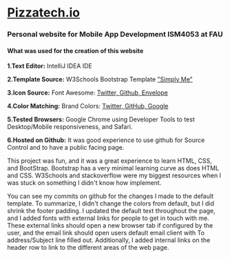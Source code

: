 # [Pizzatech.io](https://www.pizzatech.io)

### Personal website for Mobile App Development ISM4053 at FAU

#### What was used for the creation of this website

**1.Text Editor:** IntelliJ IDEA IDE

**2.Template Source:** W3Schools Bootstrap Template ["Simply Me"](https://www.w3schools.com/bootstrap/bootstrap_theme_me.asp)

**3.Icon Source:** Font Awesome: [Twitter, Github, Envelope](https://www.w3schools.com/icons/fontawesome_icons_intro.asp)

**4.Color Matching:** Brand Colors: [Twitter, GitHub, Google](https://brandcolors.net/)

**5.Tested Browsers:** Google Chrome using Developer Tools to test Desktop/Mobile responsiveness, and Safari.

**6.Hosted on Github:** It was good experience to use github for Source Control and to have a public facing page.

<p>
This project was fun, and it was a great experience to learn HTML, CSS, and BootStrap. Bootstrap has a very minimal learning 
curve as does HTML and CSS. W3Schools and stackoverflow were my biggest resources when I was stuck on something I didn't know how
implement.

You can see my commits on github for the changes I made to the default template. To summarize, I didn't change the colors
from default, but I did shrink the footer padding. I updated the default text throughout the page, and I added fonts with external 
links for people to get in touch with me. These external links should open a new browser tab if configured by the user, and the email
link should open users default email client with To address/Subject line filled out. Additionally, I added internal links on the header 
row to link to the different areas of the web page.
</p>
